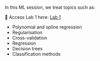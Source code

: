 In this ML session, we treat topics such as:

🔗 Access Lab 1 here: [Lab 1](https://thangtm58.github.io/quant-finance/Lab1_ML.html)
- Polynomial and spline regression  
- Regularisation  
- Cross-validation  
- Regression  
- Decision trees  
- Classification methods  


